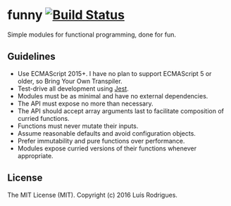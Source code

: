 # funny [![Build Status](https://travis-ci.org/goblindegook/funny.svg?branch=master)](https://travis-ci.org/goblindegook/funny)

Simple modules for functional programming, done for fun.

## Guidelines

* Use ECMAScript 2015+. I have no plan to support ECMAScript 5 or older, so Bring Your Own Transpiler.
* Test-drive all development using [Jest](https://facebook.github.io/jest/).
* Modules must be as minimal and have no external dependencies.
* The API must expose no more than necessary.
* The API should accept array arguments last to facilitate composition of curried functions.
* Functions must never mutate their inputs.
* Assume reasonable defaults and avoid configuration objects.
* Prefer immutability and pure functions over performance.
* Modules expose curried versions of their functions whenever appropriate.

## License

The MIT License (MIT). Copyright (c) 2016 Luís Rodrigues.
